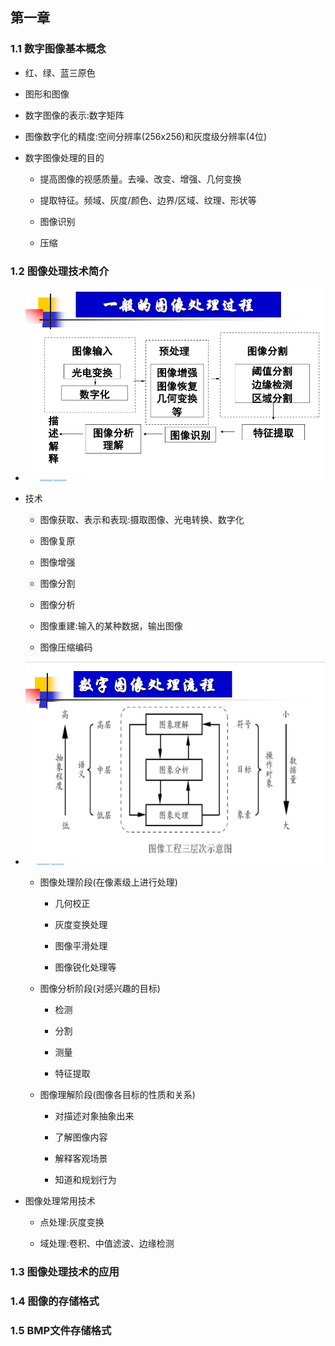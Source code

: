 ## 第一章

### 1.1 数字图像基本概念

- 红、绿、蓝三原色

- 图形和图像

- 数字图像的表示:数字矩阵

- 图像数字化的精度:空间分辨率(256x256)和灰度级分辨率(4位)

- 数字图像处理的目的
  
  - 提高图像的视感质量。去噪、改变、增强、几何变换
  
  - 提取特征。频域、灰度/颜色、边界/区域、纹理、形状等
  
  - 图像识别
  
  - 压缩

### 1.2 图像处理技术简介

- ![](./../01_大纲中的图片/数字图像1.png)

- 技术
  
  - 图像获取、表示和表现:摄取图像、光电转换、数字化
  
  - 图像复原
  
  - 图像增强
  
  - 图像分割
  
  - 图像分析
  
  - 图像重建:输入的某种数据，输出图像
  
  - 图像压缩编码

- ![](./../01_大纲中的图片/数字图像2.png)
  
  - 图像处理阶段(在像素级上进行处理)
    
    - 几何校正
    
    - 灰度变换处理
    
    - 图像平滑处理
    
    - 图像锐化处理等
  
  - 图像分析阶段(对感兴趣的目标)
    
    - 检测
    
    - 分割
    
    - 测量
    
    - 特征提取
  
  - 图像理解阶段(图像各目标的性质和关系)
    
    - 对描述对象抽象出来
    
    - 了解图像内容
    
    - 解释客观场景
    
    - 知道和规划行为

- 图像处理常用技术
  
  - 点处理:灰度变换
  
  - 域处理:卷积、中值滤波、边缘检测

### 1.3 图像处理技术的应用

### 1.4 图像的存储格式

### 1.5 BMP文件存储格式
